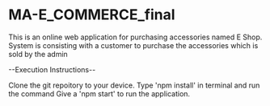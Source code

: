 # MA-E_COMMERCE_final

This is an online web application for purchasing accessories named E Shop. 
System is consisting with a customer to purchase the accessories which is sold by the admin

--Execution Instructions--

Clone the git repoitory to your device.
Type 'npm install' in terminal and run the command
Give a 'npm start' to run the application.
